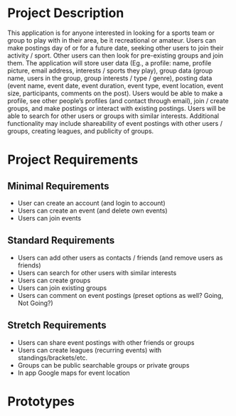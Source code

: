 # Project Description #

This application is for anyone interested in looking for a sports team or group to play with in their area, be it recreational or amateur. Users can make postings day of or for a future date, seeking other users to join their activity / sport. Other users can then look for pre-existing groups and join them.
The application will store user data (Eg., a profile: name, profile picture, email address, interests / sports they play), group data (group name, users in the group, group interests / type / genre), posting data (event name, event date, event duration, event type, event location, event size, participants, comments on the post). Users would be able to make a profile, see other people’s profiles (and contact through email), join / create groups, and make postings or interact with existing postings. Users will be able to search for other users or groups with similar interests.
Additional functionality may include shareability of event postings with other users / groups, creating leagues, and publicity of groups.

# Project Requirements #
## Minimal Requirements ##
* User can create an account (and login to account)
* Users can create an event (and delete own events) 
* Users can join events

## Standard Requirements ##
* Users can add other users as contacts / friends (and remove users as friends)
* Users can search for other users with similar interests
* Users can create groups
* Users can join existing groups
* Users can comment on event postings (preset options as well? Going, Not Going?)

## Stretch Requirements ##
* Users can share event postings with other friends or groups
* Users can create leagues (recurring events) with standings/brackets/etc.
* Groups can be public searchable groups or private groups
* In app Google maps for event location

# Prototypes #
